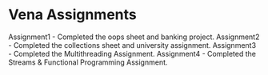# Vena Assignments

Assignment1 - Completed the oops sheet and banking project.
Assignment2 - Completed the collections sheet and university assignment.
Assignment3 - Completed the Multithreading Assignment.
Assignment4 - Completed the Streams & Functional Programming Assignment.
